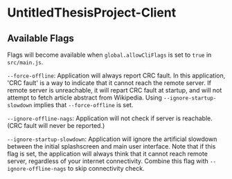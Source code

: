 # UntitledThesisProject-Client

## Available Flags

Flags will become available when `global.allowCliFlags` is set to `true` in `src/main.js`.

`--force-offline`: Application will always report CRC fault. In this application, 'CRC fault' is a way to indicate that it cannot reach the remote server. If remote server is unreachable, it will repart CRC fault at startup, and will not attempt to fetch article abstract from Wikipedia. Using `--ignore-startup-slowdown` implies that `--force-offline` is set.

`--ignore-offline-nags`: Application will not check if server is reachable. (CRC fault will never be reported.)

`--ignore-startup-slowdown`: Application will ignore the artificial slowdown between the initial splashscreen and main user interface. Note that if this flag is set, the application will always think that it cannot reach remote server, regardless of your internet connectivity. Combine this flag with `--ignore-offline-nags` to skip connectivity check.

